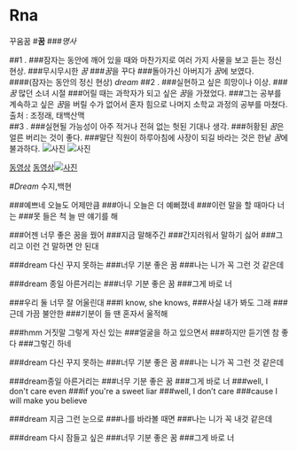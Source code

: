 # Rna
꾸움꿈
#**꿈**
###*명사*

##1 .
###잠자는 동안에 깨어 있을 때와 마찬가지로 여러 가지 사물을 보고 듣는 정신 현상.
###무시무시한 *꿈*
###*꿈*을 꾸다
###돌아가신 아버지가 *꿈*에 보였다.	
####(잠자는 동안의 정신 현상) *dream*
##2 .
###실현하고 싶은 희망이나 이상.
###*꿈* 많던 소녀 시절
###어릴 때는 과학자가 되고 싶은 *꿈*을 가졌었다.
###그는 공부를 계속하고 싶은 *꿈*을 버릴 수가 없어서 혼자 힘으로 나머지 소학교 과정의 공부를 마쳤다.	출처 : 조정래, 태백산맥  
##3 .
###실현될 가능성이 아주 적거나 전혀 없는 헛된 기대나 생각.
###허황된 *꿈*은 얼른 버리는 것이 좋다.
###말단 직원이 하루아침에 사장이 되길 바라는 것은 한낱 *꿈*에 불과하다.
![사진](http://pastors.com/wp-content/uploads/2016/04/Dream.jpg)
![사진](http://www.icytales.com/wp-content/uploads/2016/06/dreamscape.jpg)

[동영상](https://youtu.be/mA-I5IiI29E)
[동영상![사진](http://cfile28.uf.tistory.com/image/262F28495687D23E16AE72)](https://youtu.be/WfYgbFBFe1E)

#*Dream* 수지,백현

###예쁘네 오늘도 어제만큼 
###아니 오늘은 더 예뻐졌네 
###이런 말을 할 때마다 너는 
###못 들은 척 늘 딴 얘기를 해 

###어젠 너무 좋은 꿈을 꿨어 
###지금 말해주긴 
###간지러워서 말하기 싫어 
###그리고 이런 건 말하면 안 된대 

###dream 다신 꾸지 못하는 
###너무 기분 좋은 꿈 
###나는 니가 꼭 그런 것 같은데 

###dream 종일 아른거리는 
###너무 기분 좋은 꿈 
###그게 바로 너 

###우리 둘 너무 잘 어울린대 
###I know, she knows, 
###사실 내가 봐도 그래 
###근데 가끔 불안한 
###기분이 들 땐 혼자서 울적해 

###hmm 거짓말 그렇게 자신 있는 
###얼굴을 하고 있으면서 
###하지만 듣기엔 참 좋다 
###그렇긴 하네 

###dream 다신 꾸지 못하는 
###너무 기분 좋은 꿈 
###나는 니가 꼭 그런 것 같은데 

###dream종일 아른거리는 
###너무 기분 좋은 꿈 
###그게 바로 너 
###well, I don't care even 
###if you're a sweet liar 
###well, I don’t care 
###cause I will make you believe 

###dream 지금 그런 눈으로 
###나를 바라볼 때면 
###나는 니가 꼭 내것 같은데 

###dream 다시 잠들고 싶은 
###너무 기분 좋은 꿈 
###그게 바로 너
